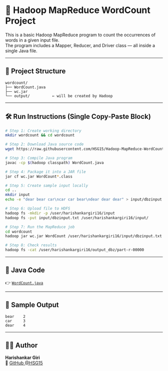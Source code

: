 
# 🧠 Hadoop MapReduce WordCount Project

This is a basic Hadoop MapReduce program to count the occurrences of words in a given input file.  
The program includes a Mapper, Reducer, and Driver class — all inside a single Java file.

---

## 📂 Project Structure

```
wordcount/
├── WordCount.java
├── wc.jar
└── output/          ← will be created by Hadoop
```

---

## 🛠️ Run Instructions (Single Copy-Paste Block)

```bash
# Step 1: Create working directory
mkdir wordcount && cd wordcount

# Step 2: Download Java source code
wget https://raw.githubusercontent.com/HSG15/Hadoop-MapReduce-WordCount-Project/main/WordCount.java

# Step 3: Compile Java program
javac -cp $(hadoop classpath) WordCount.java

# Step 4: Package it into a JAR file
jar cf wc.jar WordCount*.class

# Step 5: Create sample input locally
cd ..
mkdir input
echo -e "dear bear car\ncar car bear\ndear dear dear" > input/dbzinput.txt

# Step 6: Upload file to HDFS
hadoop fs -mkdir -p /user/harishankargiri16/input
hadoop fs -put input/dbzinput.txt /user/harishankargiri16/input/

# Step 7: Run the MapReduce job
cd wordcount
hadoop jar wc.jar WordCount /user/harishankargiri16/input/dbzinput.txt /user/harishankargiri16/output_dbz

# Step 8: Check results
hadoop fs -cat /user/harishankargiri16/output_dbz/part-r-00000
```

---

## 📄 Java Code

👉 [`WordCount.java`](https://github.com/HSG15/Hadoop-MapReduce-WordCount-Project/blob/main/WordCount.java)

---

## 🧪 Sample Output

```
bear    2
car     3
dear    4
```

---

## 👨‍💻 Author

**Harishankar Giri**  
🔗 [GitHub @HSG15](https://github.com/HSG15)
